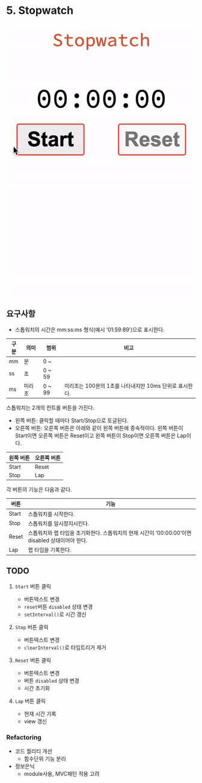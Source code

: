 # 5. Stopwatch

![stopwatch](/images/stopwatch.gif)

## 요구사항

- 스톱워치의 시간은 mm:ss:ms 형식(예시 ‘01:59:89’)으로 표시한다.

| 구분 | 의미   | 범위   | 비고                                                    |
| ---- | ------ | ------ | ------------------------------------------------------- |
| mm   | 분     | 0 ~    |                                                         |
| ss   | 초     | 0 ~ 59 |                                                         |
| ms   | 미리초 | 0 ~ 99 | 미리초는 100분의 1초를 나타내지만 10ms 단위로 표시한다. |

스톱워치는 2개의 컨트롤 버튼을 가진다.

- 왼쪽 버튼: 클릭할 때마다 Start/Stop으로 토글된다.
- 오른쪽 버튼: 오른쪽 버튼은 아래와 같이 왼쪽 버튼에 종속적이다. 왼쪽 버튼이 Start이면 오른쪽 버튼은 Reset이고 왼쪽 버튼이 Stop이면 오른쪽 버튼은 Lap이다.

| 왼쪽 버튼 | 오른쪽 버튼 |
| --------- | ----------- |
| Start     | Reset       |
| Stop      | Lap         |

각 버튼의 기능은 다음과 같다.

| 버튼  | 기능                                                                                             |
| ----- | ------------------------------------------------------------------------------------------------ |
| Start | 스톱워치를 시작한다.                                                                             |
| Stop  | 스톱워치를 일시정지시킨다.                                                                       |
| Reset | 스톱워치와 랩 타임을 초기화한다. 스톱워치의 현재 시간이 ‘00:00:00’이면 disabled 상태이어야 한다. |
| Lap   | 랩 타임을 기록한다.                                                                              |

## TODO

1. `Start` 버튼 클릭

   - 버튼텍스트 변경
   - `reset`버튼 `disabled` 상태 변경
   - `setInterval()`로 시간 갱신

2. `Stop` 버튼 클릭

   - 버튼텍스트 변경
   - `clearInterval()`로 타임트리거 제거

3. `Reset` 버튼 클릭

   - 버튼텍스트 변경
   - 버튼 `disabled` 상태 변경
   - 시간 초기화

4. `Lap` 버튼 클릭
   - 현재 시간 기록
   - view 갱신

### Refactoring

- 코드 퀄리티 개선
  - 함수단위 기능 분리
- 정보은닉
  - module사용, MVC패턴 적용 고려
